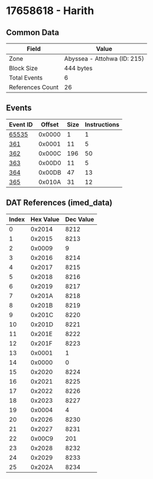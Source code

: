 # 17658618 - Harith

## Common Data

| Field            | Value                       |
|------------------|-----------------------------|
| Zone             | Abyssea - Attohwa (ID: 215) |
| Block Size       | 444 bytes                   |
| Total Events     | 6                           |
| References Count | 26                          |

## Events

| Event ID            | Offset   |   Size |   Instructions |
|---------------------|----------|--------|----------------|
| [65535](./65535.md) | 0x0000   |      1 |              1 |
| [361](./361.md)     | 0x0001   |     11 |              5 |
| [362](./362.md)     | 0x000C   |    196 |             50 |
| [363](./363.md)     | 0x00D0   |     11 |              5 |
| [364](./364.md)     | 0x00DB   |     47 |             13 |
| [365](./365.md)     | 0x010A   |     31 |             12 |

## DAT References (imed_data)

|   Index | Hex Value   |   Dec Value |
|---------|-------------|-------------|
|       0 | 0x2014      |        8212 |
|       1 | 0x2015      |        8213 |
|       2 | 0x0009      |           9 |
|       3 | 0x2016      |        8214 |
|       4 | 0x2017      |        8215 |
|       5 | 0x2018      |        8216 |
|       6 | 0x2019      |        8217 |
|       7 | 0x201A      |        8218 |
|       8 | 0x201B      |        8219 |
|       9 | 0x201C      |        8220 |
|      10 | 0x201D      |        8221 |
|      11 | 0x201E      |        8222 |
|      12 | 0x201F      |        8223 |
|      13 | 0x0001      |           1 |
|      14 | 0x0000      |           0 |
|      15 | 0x2020      |        8224 |
|      16 | 0x2021      |        8225 |
|      17 | 0x2022      |        8226 |
|      18 | 0x2023      |        8227 |
|      19 | 0x0004      |           4 |
|      20 | 0x2026      |        8230 |
|      21 | 0x2027      |        8231 |
|      22 | 0x00C9      |         201 |
|      23 | 0x2028      |        8232 |
|      24 | 0x2029      |        8233 |
|      25 | 0x202A      |        8234 |
